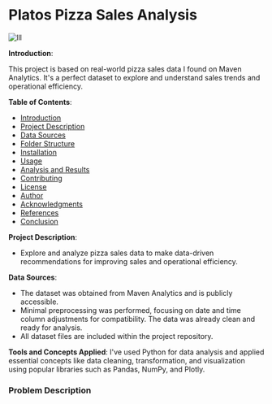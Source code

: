 # Platos Pizza Sales Analysis
![lll](https://github.com/haripriyakoduru/Platos_Pizza/assets/131605099/b6c8201f-349d-4a52-bf77-d96da175754e)

**Introduction**:

This project is based on real-world pizza sales data I found on Maven Analytics. It's a perfect dataset to explore and understand sales trends and operational efficiency.

**Table of Contents**:
   - [Introduction](#1-introduction)
   - [Project Description](#2-project-description)
   - [Data Sources](#3-data-sources)
   - [Folder Structure](#4-folder-structure)
   - [Installation](#5-installation)
   - [Usage](#6-usage)
   - [Analysis and Results](#7-analysis-and-results)
   - [Contributing](#8-contributing)
   - [License](#9-license)
   - [Author](#10-author)
   - [Acknowledgments](#11-acknowledgments)
   - [References](#12-references)
   - [Conclusion](#13-conclusion)

**Project Description**:
   - Explore and analyze pizza sales data to make data-driven recommendations for improving sales and operational efficiency.

**Data Sources**:
- The dataset was obtained from Maven Analytics and is publicly accessible.
- Minimal preprocessing was performed, focusing on date and time column adjustments for compatibility. The data was already clean and ready for analysis.
- All dataset files are included within the project repository.

**Tools and Concepts Applied**:
I've used Python for data analysis and applied essential concepts like data cleaning, transformation, and visualization using popular libraries such as Pandas, NumPy, and Plotly.
### Problem Description



